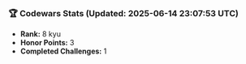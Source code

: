 ### 🏆 Codewars Stats (Updated: 2025-06-14 23:07:53 UTC)

- **Rank:** 8 kyu
- **Honor Points:** 3
- **Completed Challenges:** 1
